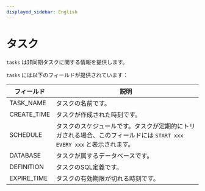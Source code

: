 ```yaml
---
displayed_sidebar: English
---
```


# タスク

`tasks` は非同期タスクに関する情報を提供します。

`tasks` には以下のフィールドが提供されています：

| **フィールド**   | **説明**                                              |
| ----------- | ------------------------------------------------------------ |
| TASK_NAME   | タスクの名前です。                                            |
| CREATE_TIME | タスクが作成された時刻です。                               |
| SCHEDULE    | タスクのスケジュールです。タスクが定期的にトリガされる場合、このフィールドには `START xxx EVERY xxx` と表示されます。 |
| DATABASE    | タスクが属するデータベースです。                             |
| DEFINITION  | タスクのSQL定義です。                                  |
| EXPIRE_TIME | タスクの有効期限が切れる時刻です。                                  |
